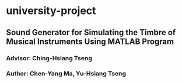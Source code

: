 # university-project

## Sound Generator for Simulating the Timbre of Musical Instruments Using MATLAB Program
### Advisor: Ching-Hsiang Tseng
### Author: Chen-Yang Ma, Yu-Hsiang Tseng
